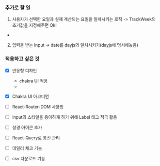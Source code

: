 ### 추가로 할 일
1. 사용자가 선택한 요일과 실제 계산되는 요일을 일치시키는 로직
-> TrackWeek의 초기값을 지정해주면 Ok!
-

2. 입력을 받는 Input
  -> date를 dayjs와 일치시키기(dayjs에 명시해놓음)

### 적용하고 싶은 것

- [x] 반응형 디자인
  - chakra UI 적용
  - 

- [x] Chakra UI 아코디언

- [ ] React-Router-DOM <Outlet /> 사용법

- [ ] Input의 스타일을 용이하게 하기 위해 Label 태그 적극 활용

- [ ] 성경 아이콘 추가

- [ ] React-Query로 통신 관리

- [ ] 데일리 체크 기능

- [ ] csv 다운로드 기능